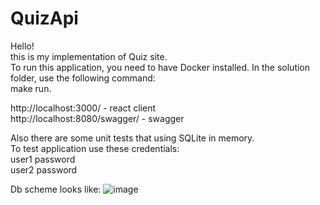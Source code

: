 # QuizApi

Hello! <br />
this is my implementation of Quiz site. <br />
To run this application, you need to have Docker installed. In the solution folder, use the following command: <br>
              make run.

http://localhost:3000/ - react client <br />
http://localhost:8080/swagger/ - swagger 

Also there are some unit tests that using SQLite in memory. <br />
To test application use these credentials: <br />
user1 password <br />
user2 password <br />

Db scheme looks like:
![image](https://github.com/TRPZtest/QuizApi/assets/86252204/ba36c4fa-547c-449f-815c-7a6d466e3c8d)
